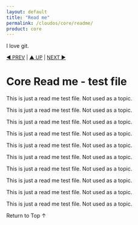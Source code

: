 ```yaml
---
layout: default
title: "Read me"
permalink: /cloudos/core/readme/
product: core
---
```


I love git.


<p style="font-size: small;"> <a href="/cloudos/core/">&#9664; PREV</a> | <a href="/cloudos/core/">&#9650; UP</a> | <a href="/cloudos/core/">NEXT &#9654;</a> </p>

# Core Read me - test file

This is just a read me test file. Not used as a topic. 

This is just a read me test file. Not used as a topic. 

This is just a read me test file. Not used as a topic. 

This is just a read me test file. Not used as a topic. 

This is just a read me test file. Not used as a topic. 

This is just a read me test file. Not used as a topic. 

This is just a read me test file. Not used as a topic. 

This is just a read me test file. Not used as a topic. 

This is just a read me test file. Not used as a topic. 

This is just a read me test file. Not used as a topic. 

<a href="#top" style="padding:14px 0px 14px 0px; text-decoration: none;"> Return to Top &#8593; </a>
